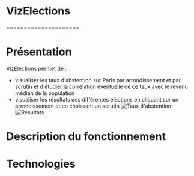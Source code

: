 # VizElections
=====================
# Présentation
VizElections permet de : 
- visualiser les taux d'abstention sur Paris par arrondissement et par scrutin et d'étudier la corrélation éventuelle de ce taux avec le revenu médian de la population
- visualiser les résultats des différentes élections en cliquant sur un arrondissement et en choissant un scrutin
![Taux d'abstention](https://github.com/cwamgis/Boot2GeoportalCluster/blob/master/images/architecture_logiciel.png)
![Résultats](https://github.com/cwamgis/Boot2GeoportalCluster/blob/master/images/architecture_logiciel.png)

# Description du fonctionnement
# Technologies

